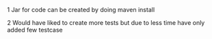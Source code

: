 1 Jar for code can be created by doing maven install

2 Would have liked to create more tests but due to less time have only added few testcase